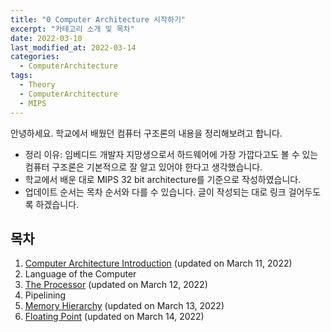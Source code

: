 ```yaml
---
title: "0 Computer Architecture 시작하기"
excerpt: "카테고리 소개 및 목차"
date: 2022-03-10
last_modified_at: 2022-03-14
categories:
  - ComputerArchitecture
tags:
  - Theory
  - ComputerArchitecture
  - MIPS
---
```

안녕하세요.
학교에서 배웠던 컴퓨터 구조론의 내용을 정리해보려고 합니다.

- 정리 이유: 임베디드 개발자 지망생으로서 하드웨어에 가장 가깝다고도 볼 수 있는 컴퓨터 구조론은 기본적으로 잘 알고 있어야 한다고 생각했습니다.
- 학교에서 배운 대로 MIPS 32 bit architecture를 기준으로 작성하였습니다.
- 업데이트 순서는 목차 순서와 다를 수 있습니다. 글이 작성되는 대로 링크 걸어두도록 하겠습니다.

## 목차

1. [Computer Architecture Introduction](https://dongwon18.github.io/computerarchitecture/Computer_Architecture_Introduction/) (updated on March 11, 2022)
2. Language of the Computer
3. [The Processor](https://dongwon18.github.io/computerarchitecture/The_Processor/) (updated on March 12, 2022)
4. Pipelining
5. [Memory Hierarchy](https://dongwon18.github.io/computerarchitecture/Memory_Hierarchy/) (updated on March 13, 2022)
6. [Floating Point](https://dongwon18.github.io/computerarchitecture/Floating_Point/) (updated on March 14, 2022)
